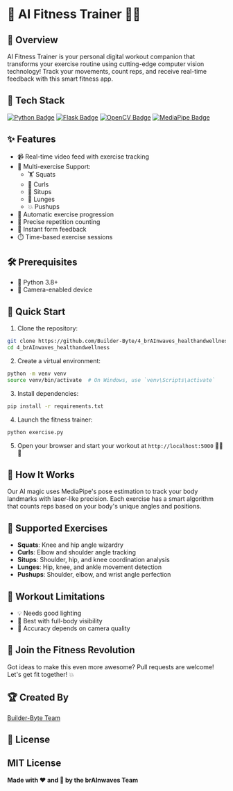 # 💪 AI Fitness Trainer 🏋️‍♀️

## 🌟 Overview
AI Fitness Trainer is your personal digital workout companion that transforms your exercise routine using cutting-edge computer vision technology! Track your movements, count reps, and receive real-time feedback with this smart fitness app.

## 🚀 Tech Stack
[![Python Badge](https://img.shields.io/badge/-Python-3776AB?style=for-the-badge&labelColor=black&logo=python&logoColor=3776AB)](#)
[![Flask Badge](https://img.shields.io/badge/-Flask-000000?style=for-the-badge&labelColor=white&logo=flask&logoColor=000000)](#)
[![OpenCV Badge](https://img.shields.io/badge/-OpenCV-5C3EE8?style=for-the-badge&labelColor=white&logo=opencv&logoColor=5C3EE8)](#)
[![MediaPipe Badge](https://img.shields.io/badge/-MediaPipe-4285F4?style=for-the-badge&labelColor=black&logo=google&logoColor=4285F4)](#)

## ✨ Features
- 📹 Real-time video feed with exercise tracking
- 💯 Multi-exercise Support:
  - 🏋️ Squats
  - 💪 Curls
  - 🧘 Situps
  - 🏃 Lunges
  - 💥 Pushups
- 🔄 Automatic exercise progression
- 🔢 Precise repetition counting
- 💬 Instant form feedback
- ⏱️ Time-based exercise sessions

## 🛠️ Prerequisites
- 🐍 Python 3.8+
- 📸 Camera-enabled device

## 🚦 Quick Start

1. Clone the repository:
```bash
git clone https://github.com/Builder-Byte/4_brAInwaves_healthandwellness.git
cd 4_brAInwaves_healthandwellness
```

2. Create a virtual environment:
```bash
python -m venv venv
source venv/bin/activate  # On Windows, use `venv\Scripts\activate`
```

3. Install dependencies:
```bash
pip install -r requirements.txt
```

4. Launch the fitness trainer:
```bash
python exercise.py
```

5. Open your browser and start your workout at `http://localhost:5000` 🏃‍♂️💨

## 🤖 How It Works
Our AI magic uses MediaPipe's pose estimation to track your body landmarks with laser-like precision. Each exercise has a smart algorithm that counts reps based on your body's unique angles and positions.

## 💪 Supported Exercises
- **Squats**: Knee and hip angle wizardry
- **Curls**: Elbow and shoulder angle tracking
- **Situps**: Shoulder, hip, and knee coordination analysis
- **Lunges**: Hip, knee, and ankle movement detection
- **Pushups**: Shoulder, elbow, and wrist angle perfection

## 🚧 Workout Limitations
- 💡 Needs good lighting
- 👀 Best with full-body visibility
- 📸 Accuracy depends on camera quality

## 🤝 Join the Fitness Revolution
Got ideas to make this even more awesome? Pull requests are welcome! Let's get fit together! 💥

## 🏆 Created By
[Builder-Byte Team](https://github.com/Builder-Byte)

## 📜 License
MIT License
---

**Made with ❤️ and 🧠 by the brAInwaves Team**

